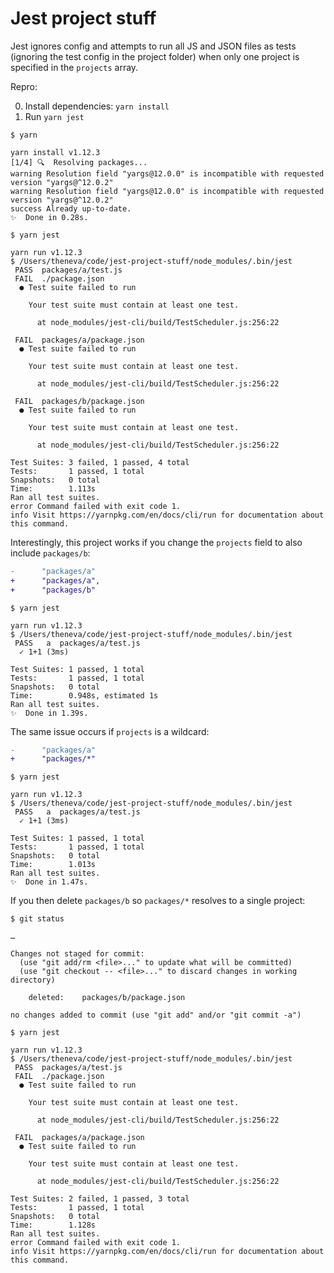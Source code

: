 # Jest project stuff

Jest ignores config and attempts to run all JS and JSON files as tests (ignoring the test config in the project folder) when only one project is specified in the `projects` array.

Repro:

0. Install dependencies: `yarn install`
1. Run `yarn jest`

```sh-session
$ yarn

yarn install v1.12.3
[1/4] 🔍  Resolving packages...
warning Resolution field "yargs@12.0.0" is incompatible with requested version "yargs@^12.0.2"
warning Resolution field "yargs@12.0.0" is incompatible with requested version "yargs@^12.0.2"
success Already up-to-date.
✨  Done in 0.28s.

$ yarn jest

yarn run v1.12.3
$ /Users/theneva/code/jest-project-stuff/node_modules/.bin/jest
 PASS  packages/a/test.js
 FAIL  ./package.json
  ● Test suite failed to run

    Your test suite must contain at least one test.

      at node_modules/jest-cli/build/TestScheduler.js:256:22

 FAIL  packages/a/package.json
  ● Test suite failed to run

    Your test suite must contain at least one test.

      at node_modules/jest-cli/build/TestScheduler.js:256:22

 FAIL  packages/b/package.json
  ● Test suite failed to run

    Your test suite must contain at least one test.

      at node_modules/jest-cli/build/TestScheduler.js:256:22

Test Suites: 3 failed, 1 passed, 4 total
Tests:       1 passed, 1 total
Snapshots:   0 total
Time:        1.113s
Ran all test suites.
error Command failed with exit code 1.
info Visit https://yarnpkg.com/en/docs/cli/run for documentation about this command.
```

Interestingly, this project works if you change the `projects` field to also include `packages/b`:

```diff
-      "packages/a"
+      "packages/a",
+      "packages/b"
```

```sh-session
$ yarn jest

yarn run v1.12.3
$ /Users/theneva/code/jest-project-stuff/node_modules/.bin/jest
 PASS   a  packages/a/test.js
  ✓ 1+1 (3ms)

Test Suites: 1 passed, 1 total
Tests:       1 passed, 1 total
Snapshots:   0 total
Time:        0.948s, estimated 1s
Ran all test suites.
✨  Done in 1.39s.
```

The same issue occurs if `projects` is a wildcard:

```diff
-      "packages/a"
+      "packages/*"
```

```sh-session
$ yarn jest

yarn run v1.12.3
$ /Users/theneva/code/jest-project-stuff/node_modules/.bin/jest
 PASS   a  packages/a/test.js
  ✓ 1+1 (3ms)

Test Suites: 1 passed, 1 total
Tests:       1 passed, 1 total
Snapshots:   0 total
Time:        1.013s
Ran all test suites.
✨  Done in 1.47s.
```

If you then delete `packages/b` so `packages/*` resolves to a single project:

```
$ git status

…

Changes not staged for commit:
  (use "git add/rm <file>..." to update what will be committed)
  (use "git checkout -- <file>..." to discard changes in working directory)

	deleted:    packages/b/package.json

no changes added to commit (use "git add" and/or "git commit -a")

$ yarn jest

yarn run v1.12.3
$ /Users/theneva/code/jest-project-stuff/node_modules/.bin/jest
 PASS  packages/a/test.js
 FAIL  ./package.json
  ● Test suite failed to run

    Your test suite must contain at least one test.

      at node_modules/jest-cli/build/TestScheduler.js:256:22

 FAIL  packages/a/package.json
  ● Test suite failed to run

    Your test suite must contain at least one test.

      at node_modules/jest-cli/build/TestScheduler.js:256:22

Test Suites: 2 failed, 1 passed, 3 total
Tests:       1 passed, 1 total
Snapshots:   0 total
Time:        1.128s
Ran all test suites.
error Command failed with exit code 1.
info Visit https://yarnpkg.com/en/docs/cli/run for documentation about this command.
```
